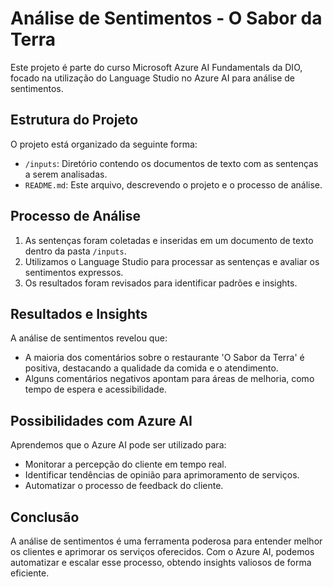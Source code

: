 # Análise de Sentimentos - O Sabor da Terra

Este projeto é parte do curso Microsoft Azure AI Fundamentals da DIO, focado na utilização do Language Studio no Azure AI para análise de sentimentos.

## Estrutura do Projeto

O projeto está organizado da seguinte forma:

- `/inputs`: Diretório contendo os documentos de texto com as sentenças a serem analisadas.
- `README.md`: Este arquivo, descrevendo o projeto e o processo de análise.

## Processo de Análise

1. As sentenças foram coletadas e inseridas em um documento de texto dentro da pasta `/inputs`.
2. Utilizamos o Language Studio para processar as sentenças e avaliar os sentimentos expressos.
3. Os resultados foram revisados para identificar padrões e insights.

## Resultados e Insights

A análise de sentimentos revelou que:

- A maioria dos comentários sobre o restaurante 'O Sabor da Terra' é positiva, destacando a qualidade da comida e o atendimento.
- Alguns comentários negativos apontam para áreas de melhoria, como tempo de espera e acessibilidade.

## Possibilidades com Azure AI

Aprendemos que o Azure AI pode ser utilizado para:

- Monitorar a percepção do cliente em tempo real.
- Identificar tendências de opinião para aprimoramento de serviços.
- Automatizar o processo de feedback do cliente.

## Conclusão

A análise de sentimentos é uma ferramenta poderosa para entender melhor os clientes e aprimorar os serviços oferecidos. Com o Azure AI, podemos automatizar e escalar esse processo, obtendo insights valiosos de forma eficiente.


